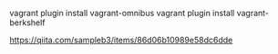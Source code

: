 vagrant plugin install vagrant-omnibus
vagrant plugin install vagrant-berkshelf

https://qiita.com/sampleb3/items/86d06b10989e58dc6dde
